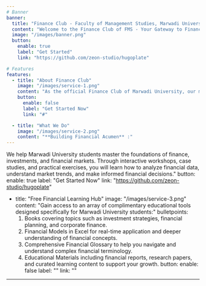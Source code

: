 ```yaml
---
# Banner
banner:
  title: "Finance Club - Faculty of Management Studies, Marwadi University"
  content: "Welcome to the Finance Club of FMS - Your Gateway to Financial Mastery!"
  image: "/images/banner.png"
  button:
    enable: true
    label: "Get Started"
    link: "https://github.com/zeon-studio/hugoplate"

# Features
features:
  - title: "About Finance Club"
    image: "/images/service-1.png"
    content: "As the official Finance Club of Marwadi University, our mission is to equip students with essential financial knowledge and skills. We provide a collaborative platform where students can develop their financial acumen through practical experiences, peer learning, and a wealth of educational resources."
    button:
      enable: false
      label: "Get Started Now"
      link: "#"

  - title: "What We Do"
    image: "/images/service-2.png"
    content: "**Building Financial Acumen** :"
---
```

We help Marwadi University students master the foundations of finance, investments, and financial markets. Through interactive workshops, case studies, and practical exercises, you will learn how to analyze financial data, understand market trends, and make informed financial decisions."
    button:
      enable: true
      label: "Get Started Now"
      link: "https://github.com/zeon-studio/hugoplate"

  - title: "Free Financial Learning Hub"
    image: "/images/service-3.png"
    content: "Gain access to an array of complimentary educational tools designed specifically for Marwadi University students:"
    bulletpoints:
      1. Books covering topics such as investment strategies, financial planning, and corporate finance.
      2. Financial Models in Excel for real-time application and deeper understanding of financial concepts.
      3. Comprehensive Financial Glossary to help you navigate and understand complex financial terminology.
      4. Educational Materials including financial reports, research papers, and curated learning content to support your growth.
    button:
      enable: false
      label: ""
      link: ""
---
